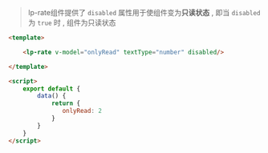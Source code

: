 >lp-rate组件提供了 `disabled` 属性用于使组件变为**只读状态** , 即当 `disabled` 为 `true` 时 , 组件为只读状态

```html
<template>

    <lp-rate v-model="onlyRead" textType="number" disabled/>

</template>

<script>
    export default {
        data() {
            return {
               onlyRead: 2
            }
        }
    }
</script>
```
